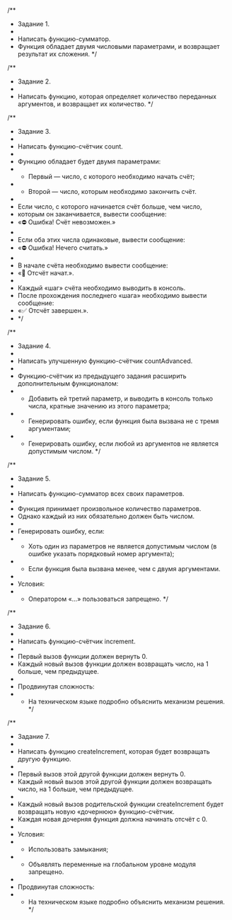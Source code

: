 /\*\*

- Задание 1.
-
- Написать функцию-сумматор.
- Функция обладает двумя числовыми параметрами, и возвращает результат их сложения.
  \*/

/\*\*

- Задание 2.
-
- Написать функцию, которая определяет количество переданных аргументов, и возвращает их количество.
  \*/

/\*\*

- Задание 3.
-
- Написать функцию-счётчик count.
-
- Функцию обладает будет двумя параметрами:
- - Первый — число, с которого необходимо начать счёт;
- - Второй — число, которым необходимо закончить счёт.
-
- Если число, с которого начинается счёт больше, чем число,
- которым он заканчивается, вывести сообщение:
- «⛔️ Ошибка! Счёт невозможен.»
-
- Если оба этих числа одинаковые, вывести сообщение:
- «⛔️ Ошибка! Нечего считать.»
-
- В начале счёта необходимо вывести сообщение:
- «🏁 Отсчёт начат.».
-
- Каждый «шаг» счёта необходимо выводить в консоль.
- После прохождения последнего «шага» необходимо вывести сообщение:
- «✅ Отсчёт завершен.».
- \*/

/\*\*

- Задание 4.
-
- Написать улучшенную функцию-счётчик countAdvanced.
-
- Функцию-счётчик из предыдущего задания расширить дополнительным функционалом:
- - Добавить ей третий параметр, и выводить в консоль только числа, кратные значению из этого параметра;
- - Генерировать ошибку, если функция была вызвана не с тремя аргументами;
- - Генерировать ошибку, если любой из аргументов не является допустимым числом.
    \*/

/\*\*

- Задание 5.
-
- Написать функцию-сумматор всех своих параметров.
-
- Функция принимает произвольное количество параметров.
- Однако каждый из них обязательно должен быть числом.
-
- Генерировать ошибку, если:
- - Хоть один из параметров не является допустимым числом (в ошибке указать порядковый номер аргумента);
- - Если функция была вызвана менее, чем с двумя аргументами.
-
- Условия:
- - Оператором «...» пользоваться запрещено.
    \*/

/\*\*

- Задание 6.
-
- Написать функцию-счётчик increment.
-
- Первый вызов функции должен вернуть 0.
- Каждый новый вызов функции должен возвращать число, на 1 больше, чем предыдущее.
-
- Продвинутая сложность:
- - На техническом языке подробно объяснить механизм решения.
    \*/

/\*\*

- Задание 7.
-
- Написать функцию createIncrement, которая будет возвращать другую функцию.
-
- Первый вызов этой другой функции должен вернуть 0.
- Каждый новый вызов этой другой функции должен возвращать число, на 1 больше, чем предыдущее.
-
- Каждый новый вызов родительской функции createIncrement будет возвращать новую «дочернюю» функцию-счётчик.
- Каждая новая дочерняя функция должна начинать отсчёт с 0.
-
- Условия:
- - Использовать замыкания;
- - Объявлять переменные на глобальном уровне модуля запрещено.
-
- Продвинутая сложность:
- - На техническом языке подробно объяснить механизм решения.
    \*/
